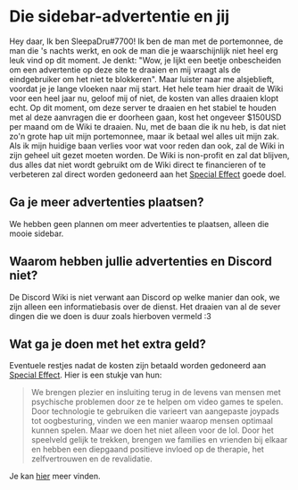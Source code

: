 <!-- TITLE: [NL] Advertenties -->
<!-- SUBTITLE: Waarom De Discord Wiki een advertentie heeft, en waarom we het zouden waarden als je hem niet blokkeert: Een Blogpost -->

# Die sidebar-advertentie en jij

Hey daar, Ik ben SleepaDru#7700! Ik ben de man met de portemonnee, de man die 's nachts werkt, en ook de man die je waarschijnlijk niet heel erg leuk vind op dit moment. Je denkt: "Wow, je lijkt een beetje onbescheiden om een advertentie op deze site te draaien en mij vraagt als de eindgebruiker om het niet te blokkeren". Maar luister naar me alsjeblieft, voordat je je lange vloeken naar mij start. Het hele team hier draait de Wiki voor een heel jaar nu, geloof mij of niet, de kosten van alles draaien klopt echt. Op dit moment, om deze server te draaien en het stabiel te houden met al deze aanvragen die er doorheen gaan, kost het ongeveer $150USD per maand om de Wiki te draaien. Nu, met de baan die ik nu heb, is dat niet zo'n grote hap uit mijn portemonnee, maar ik betaal wel alles uit mijn zak. Als ik mijn huidige baan verlies voor wat voor reden dan ook, zal de Wiki in zijn geheel uit gezet moeten worden. De Wiki is non-profit en zal dat blijven, dus alles dat niet wordt gebruikt om de Wiki direct te financieren of te verbeteren zal direct worden gedoneerd aan het [Special Effect](https://www.specialeffect.org.uk) goede doel. 

## Ga je meer advertenties plaatsen?
We hebben geen plannen om meer advertenties te plaatsen, alleen die mooie sidebar.

## Waarom hebben jullie advertenties en Discord niet?
De Discord Wiki is niet verwant aan Discord op welke manier dan ook, we zijn alleen een informatiebasis over de dienst. Het draaien van al de sever dingen die we doen is duur zoals hierboven vermeld :3

## Wat ga je doen met het extra geld?
Eventuele restjes nadat de kosten zijn betaald worden gedoneerd aan [Special Effect](https://www.specialeffect.org.uk). Hier is een stukje van hun:

> We brengen plezier en insluiting terug in de levens van mensen met psychische problemen door ze te helpen om video games te spelen.
> Door technologie te gebruiken die varieert van aangepaste joypads tot oogbesturing, vinden we een manier waarop mensen optimaal kunnen spelen. Maar we doen het niet alleen voor de lol. Door het speelveld gelijk te trekken, brengen we families en vrienden bij elkaar en hebben een diepgaand positieve invloed op de therapie, het zelfvertrouwen en de revalidatie.

Je kan [hier](https://www.specialeffect.org.uk/what-we-do) meer vinden.
